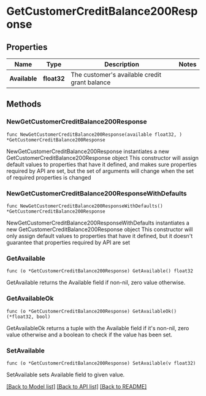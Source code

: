 # GetCustomerCreditBalance200Response

## Properties

Name | Type | Description | Notes
------------ | ------------- | ------------- | -------------
**Available** | **float32** | The customer&#39;s available credit grant balance | 

## Methods

### NewGetCustomerCreditBalance200Response

`func NewGetCustomerCreditBalance200Response(available float32, ) *GetCustomerCreditBalance200Response`

NewGetCustomerCreditBalance200Response instantiates a new GetCustomerCreditBalance200Response object
This constructor will assign default values to properties that have it defined,
and makes sure properties required by API are set, but the set of arguments
will change when the set of required properties is changed

### NewGetCustomerCreditBalance200ResponseWithDefaults

`func NewGetCustomerCreditBalance200ResponseWithDefaults() *GetCustomerCreditBalance200Response`

NewGetCustomerCreditBalance200ResponseWithDefaults instantiates a new GetCustomerCreditBalance200Response object
This constructor will only assign default values to properties that have it defined,
but it doesn't guarantee that properties required by API are set

### GetAvailable

`func (o *GetCustomerCreditBalance200Response) GetAvailable() float32`

GetAvailable returns the Available field if non-nil, zero value otherwise.

### GetAvailableOk

`func (o *GetCustomerCreditBalance200Response) GetAvailableOk() (*float32, bool)`

GetAvailableOk returns a tuple with the Available field if it's non-nil, zero value otherwise
and a boolean to check if the value has been set.

### SetAvailable

`func (o *GetCustomerCreditBalance200Response) SetAvailable(v float32)`

SetAvailable sets Available field to given value.



[[Back to Model list]](../README.md#documentation-for-models) [[Back to API list]](../README.md#documentation-for-api-endpoints) [[Back to README]](../README.md)


